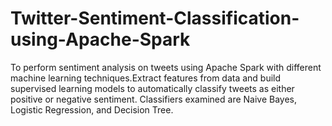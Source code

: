 # Twitter-Sentiment-Classification-using-Apache-Spark
To perform sentiment analysis on tweets using Apache Spark with different machine learning techniques.Extract features from data and build supervised learning models to automatically classify tweets as either positive or negative sentiment. Classifiers examined are Naive Bayes, Logistic Regression, and Decision Tree.

